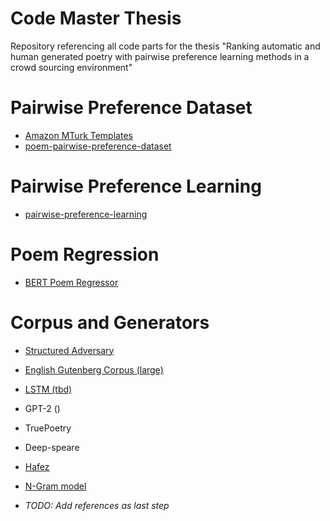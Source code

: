 # Code Master Thesis
Repository referencing all code parts for the thesis "Ranking automatic and human generated poetry with pairwise preference learning methods in a crowd sourcing environment"
# Pairwise Preference Dataset
- [Amazon MTurk Templates](https://github.com/ndarr/mturk-poem-pairwise-preference-templates/tree/main)
- [poem-pairwise-preference-dataset](https://github.com/ndarr/poem-pairwise-preference-dataset)
# Pairwise Preference Learning
- [pairwise-preference-learning](https://github.com/ndarr/pairwise-preference-learning)

# Poem Regression
- [BERT Poem Regressor](https://github.com/ndarr/bert-poem-regressor)

# Corpus and Generators 
- [Structured Adversary](https://github.com/harsh19/Structured-Adversary)
- [English Gutenberg Corpus (large)](https://github.com/anonymous-poetrybot-386/eacl-metrical-tagging-in-the-wild)
- [LSTM (tbd)]()
- GPT-2 ()
- TruePoetry
- Deep-speare
- [Hafez](https://github.com/ndarr/hafez-poem-generation-wrapper)
- [N-Gram model](https://github.com/ndarr/ngram-poetry-generator)

- *TODO: Add references as last step*
